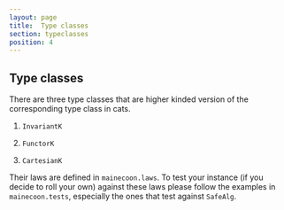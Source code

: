 ```yaml
---
layout: page
title:  Type classes
section: typeclasses
position: 4
---
```



## Type classes

There are three type classes that are higher kinded version of the corresponding type class in cats.

1. `InvariantK`

2. `FunctorK`

3. `CartesianK`

Their laws are defined in `mainecoon.laws`. To test your instance (if you decide to roll your own) against these laws please follow the examples in `mainecoon.tests`, especially the ones that test against `SafeAlg`.
